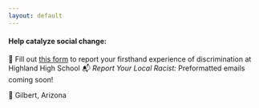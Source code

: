 ```yaml
---
layout: default
---
```

  
#### Help catalyze social change:
 📝 Fill out [this form](https://form.jotform.com/202017830237042) to report your firsthand experience of discrimination at Highland High School
 📬 *Report Your Local Racist:* Preformatted emails coming soon!
 
  

📍 Gilbert, Arizona
